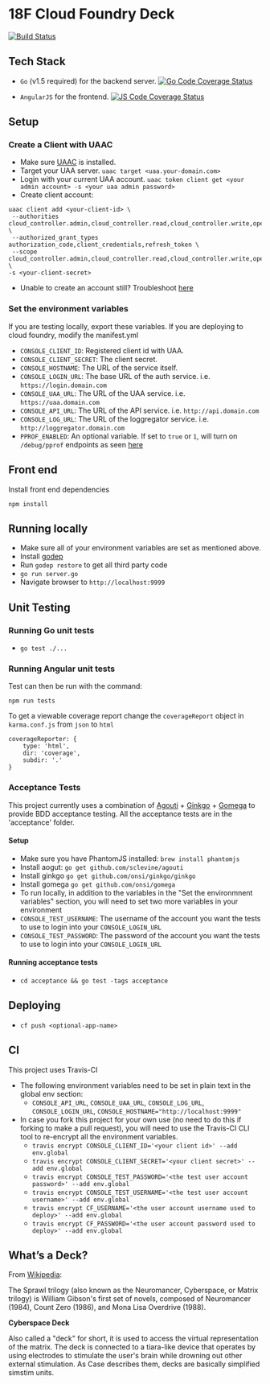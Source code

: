 # 18F Cloud Foundry Deck

[![Build Status](https://travis-ci.org/18F/cf-deck.svg?branch=master)](https://travis-ci.org/18F/cf-deck)


## Tech Stack
- `Go` (v1.5 required) for the backend server. [![Go Code Coverage Status](https://coveralls.io/repos/18F/cf-deck/badge.svg?branch=master&service=github)](https://coveralls.io/github/18F/cf-deck?branch=master)

- `AngularJS` for the frontend. [![JS Code Coverage Status](http://codecov.io/github/18F/cf-deck/coverage.svg?branch=master)](http://codecov.io/github/18F/cf-deck?branch=master)


## Setup
### Create a Client with UAAC
- Make sure [UAAC](https://github.com/cloudfoundry/cf-uaac) is installed.
- Target your UAA server. `uaac target <uaa.your-domain.com>`
- Login with your current UAA account. `uaac token client get <your admin account> -s <your uaa admin password>`
- Create client account:
```
uaac client add <your-client-id> \
 --authorities cloud_controller.admin,cloud_controller.read,cloud_controller.write,openid,scim.read \
 --authorized_grant_types authorization_code,client_credentials,refresh_token \
 --scope cloud_controller.admin,cloud_controller.read,cloud_controller.write,openid,scim.read \
-s <your-client-secret>
```
- Unable to create an account still? Troubleshoot [here](https://docs.cloudfoundry.org/adminguide/uaa-user-management.html#creating-admin-users)

### Set the environment variables
If you are testing locally, export these variables. If you are deploying to cloud foundry, modify the manifest.yml
- `CONSOLE_CLIENT_ID`: Registered client id with UAA.
- `CONSOLE_CLIENT_SECRET`: The client secret.
- `CONSOLE_HOSTNAME`: The URL of the service itself.
- `CONSOLE_LOGIN_URL`: The base URL of the auth service. i.e. `https://login.domain.com`
- `CONSOLE_UAA_URL`: The URL of the UAA service. i.e. `https://uaa.domain.com`
- `CONSOLE_API_URL`: The URL of the API service. i.e. `http://api.domain.com`
- `CONSOLE_LOG_URL`: The URL of the loggregator service. i.e. `http://loggregator.domain.com`
- `PPROF_ENABLED`: An optional variable. If set to `true` or `1`, will turn on `/debug/pprof` endpoints as seen [here](https://golang.org/pkg/net/http/pprof/)

## Front end
Install front end dependencies
```
npm install
```
## Running locally
- Make sure all of your environment variables are set as mentioned above.
- Install [godep](https://github.com/tools/godep)
- Run `godep restore` to get all third party code
- `go run server.go`
- Navigate browser to `http://localhost:9999`

## Unit Testing
### Running Go unit tests
- `go test ./...`

### Running Angular unit tests
Test can then be run with the command:
```
npm run tests
```
To get a viewable coverage report change the `coverageReport` object in `karma.conf.js` from `json` to `html`
```
coverageReporter: {
    type: 'html',
    dir: 'coverage',
    subdir: '.'
}
```

### Acceptance Tests
This project currently uses a combination of [Agouti](http://agouti.org/) + [Ginkgo](http://onsi.github.io/ginkgo/) + [Gomega](http://onsi.github.io/gomega/) to provide BDD acceptance testing.
All the acceptance tests are in the 'acceptance' folder.


#### Setup
- Make sure you have PhantomJS installed: `brew install phantomjs`
- Install aogut: `go get github.com/sclevine/agouti`
- Install ginkgo `go get github.com/onsi/ginkgo/ginkgo`
- Install gomega `go get github.com/onsi/gomega`
- To run locally, in addition to the variables in the "Set the environmnent variables" section, you will need to set two more variables in your environment
- `CONSOLE_TEST_USERNAME`: The username of the account you want the tests to use to login into your `CONSOLE_LOGIN_URL`
- `CONSOLE_TEST_PASSWORD`: The password of the account you want the tests to use to login into your `CONSOLE_LOGIN_URL`

#### Running acceptance tests
- `cd acceptance && go test -tags acceptance`

## Deploying
- `cf push <optional-app-name>`

## CI
This project uses Travis-CI
- The following environment variables need to be set in plain text in the global env section:
  - `CONSOLE_API_URL`, `CONSOLE_UAA_URL`, `CONSOLE_LOG_URL`, `CONSOLE_LOGIN_URL`, `CONSOLE_HOSTNAME="http://localhost:9999"` 
- In case you fork this project for your own use (no need to do this if forking to make a pull request), you will need to use the Travis-CI CLI tool to re-encrypt all the environment variables.
  - `travis encrypt CONSOLE_CLIENT_ID='<your client id>' --add env.global`
  - `travis encrypt CONSOLE_CLIENT_SECRET='<your client secret>' --add env.global`
  - `travis encrypt CONSOLE_TEST_PASSWORD='<the test user account password>' --add env.global`
  - `travis encrypt CONSOLE_TEST_USERNAME='<the test user account username>' --add env.global`
  - `travis encrypt CF_USERNAME='<the user account username used to deploy>' --add env.global`
  - `travis encrypt CF_PASSWORD='<the user account password used to deploy>' --add env.global`

## What’s a Deck?

From [Wikipedia](https://en.wikipedia.org/wiki/Sprawl_trilogy#Glossary):

The Sprawl trilogy (also known as the Neuromancer, Cyberspace, or Matrix trilogy) is William Gibson's first set of novels, composed of Neuromancer (1984), Count Zero (1986), and Mona Lisa Overdrive (1988).

**Cyberspace Deck** 

Also called a "deck" for short, it is used to access the virtual representation of the matrix. The deck is connected to a tiara-like device that operates by using electrodes to stimulate the user's brain while drowning out other external stimulation. As Case describes them, decks are basically simplified simstim units.
